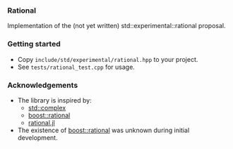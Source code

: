 ### Rational
Implementation of the (not yet written) std::experimental::rational proposal.

### Getting started
- Copy `include/std/experimental/rational.hpp` to your project.
- See `tests/rational_test.cpp` for usage.

### Acknowledgements
- The library is inspired by:
  - [std::complex](https://en.cppreference.com/w/cpp/numeric/complex)
  - [boost::rational](https://github.com/boostorg/rational)
  - [rational.jl](https://github.com/JuliaLang/julia/blob/master/base/rational.jl)
- The existence of [boost::rational](https://github.com/boostorg/rational) was unknown during initial development.